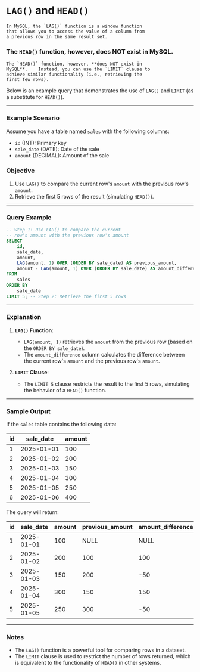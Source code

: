 # `LAG()` and `HEAD()`

	In MySQL, the `LAG()` function is a window function 
	that allows you to access the value of a column from 
	a previous row in the same result set. 

### The `HEAD()` function, however, **does NOT exist in MySQL**. 	
	The `HEAD()` function, however, **does NOT exist in 
	MySQL**. 	Instead, you can use the `LIMIT` clause to 
	achieve similar functionality (i.e., retrieving the 
	first few rows).

Below is an example query that demonstrates the use of `LAG()` and `LIMIT` (as a substitute for `HEAD()`).

---

### Example Scenario
Assume you have a table named `sales` with the following columns:

- `id` (INT): Primary key
- `sale_date` (DATE): Date of the sale
- `amount` (DECIMAL): Amount of the sale

### Objective
1. Use `LAG()` to compare the current row's `amount` with the previous row's `amount`.
2. Retrieve the first 5 rows of the result (simulating `HEAD()`).

---

### Query Example

```sql
-- Step 1: Use LAG() to compare the current 
-- row's amount with the previous row's amount
SELECT
    id,
    sale_date,
    amount,
    LAG(amount, 1) OVER (ORDER BY sale_date) AS previous_amount,
    amount - LAG(amount, 1) OVER (ORDER BY sale_date) AS amount_difference
FROM
    sales
ORDER BY
    sale_date
LIMIT 5; -- Step 2: Retrieve the first 5 rows
```

---

### Explanation
1. **`LAG()` Function**:
   - `LAG(amount, 1)` retrieves the `amount` from the previous row (based on the `ORDER BY sale_date`).
   - The `amount_difference` column calculates the difference between the current row's `amount` and the previous row's `amount`.

2. **`LIMIT` Clause**:
   - The `LIMIT 5` clause restricts the result to the first 5 rows, simulating the behavior of a `HEAD()` function.

---

### Sample Output
If the `sales` table contains the following data:

| id  | sale_date  | amount |
|-----|------------|--------|
| 1   | 2025-01-01 | 100    |
| 2   | 2025-01-02 | 200    |
| 3   | 2025-01-03 | 150    |
| 4   | 2025-01-04 | 300    |
| 5   | 2025-01-05 | 250    |
| 6   | 2025-01-06 | 400    |

The query will return:

| id  | sale_date  | amount | previous_amount | amount_difference |
|-----|------------|--------|-----------------|-------------------|
| 1   | 2025-01-01 | 100    | NULL            | NULL              |
| 2   | 2025-01-02 | 200    | 100             | 100               |
| 3   | 2025-01-03 | 150    | 200             | -50               |
| 4   | 2025-01-04 | 300    | 150             | 150               |
| 5   | 2025-01-05 | 250    | 300             | -50               |

---

### Notes
- The `LAG()` function is a powerful tool for comparing rows in a dataset.
- The `LIMIT` clause is used to restrict the number of rows returned, which is equivalent to the functionality of `HEAD()` in other systems.


